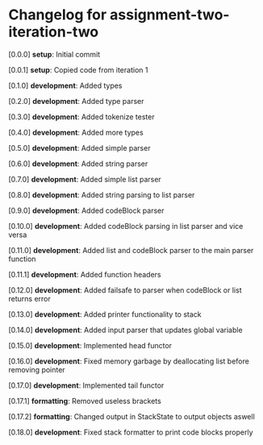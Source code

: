 # Changelog for assignment-two-iteration-two

[0.0.0] **setup**: Initial commit

[0.0.1] **setup**: Copied code from iteration 1

[0.1.0] **development**: Added types

[0.2.0] **development**: Added type parser

[0.3.0] **development**: Added tokenize tester

[0.4.0] **development**: Added more types

[0.5.0] **development**: Added simple parser

[0.6.0] **development**: Added string parser

[0.7.0] **development**: Added simple list parser

[0.8.0] **development**: Added string parsing to list parser

[0.9.0] **development**: Added codeBlock parser

[0.10.0] **development**: Added codeBlock parsing in list parser and vice versa

[0.11.0] **development**: Added list and codeBlock parser to the main parser function

[0.11.1] **development**: Added function headers

[0.12.0] **development**: Added failsafe to parser when codeBlock or list returns error

[0.13.0] **development**: Added printer functionality to stack

[0.14.0] **development**: Added input parser that updates global variable

[0.15.0] **development**: Implemented head functor

[0.16.0] **development**: Fixed memory garbage by deallocating list before removing pointer

[0.17.0] **development**: Implemented tail functor

[0.17.1] **formatting**: Removed useless brackets

[0.17.2] **formatting**: Changed output in StackState to output objects aswell

[0.18.0] **development**: Fixed stack formatter to print code blocks properly
